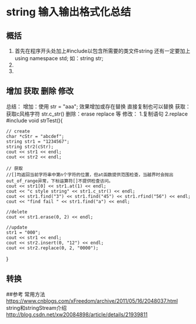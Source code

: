 # string 输入输出格式化总结

## 概括
1. 首先在程序开头处加上#include<string>以包含所需要的类文件string
还有一定要加上using namespace std;
如：string str;
2.
3. 

## 增加 获取 删除 修改
总结： 
增加：使用 str = "aaa"; 效果增加或存在替换 直接复制也可以替换
获取： 获取c风格字符 str.c_str()
删除：erase replace 等
修改： 1.复制语句 2.replace
#include <string>
void strTest(){

	// create
	char *cStr = "abcdef";
	string str1 = "1234567";
	string str2(cStr);
	cout << str1 << endl;
	cout << str2 << endl;

	// 获取
	//[]均返回当前字符串中第n个字符的位置，但at函数提供范围检查，当越界时会抛出out_of_range异常，下标运算符[]不提供检查访问。
	cout << str1[0] << str1.at(1) << endl; 
	cout << "c style string" << str1.c_str() << endl;
	cout << str1.find("3") << str1.find("45") << str1.rfind("56") << endl;
	cout << "find fail " << str1.find("a") << endl;

	//delete 
	cout << str1.erase(0, 2) << endl;

	//update
	str1 = "000";
	cout << str1 << endl;
	cout << str2.insert(0, "12") << endl;
	cout << str2.replace(0, 2, "0000");
	

}
## 转换

##参考
常用方法
https://www.cnblogs.com/xFreedom/archive/2011/05/16/2048037.html
string和stringStream介绍
http://blog.csdn.net/xw20084898/article/details/21939811